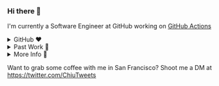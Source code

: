 ### Hi there 👋

I'm currently a Software Engineer at GitHub working on [GitHub Actions](https://github.com/features/actions)

<details>
  <summary>GitHub ❤️</summary>
  When I started programming for the first time, I dove into various open-source repos on GitHub to learn how software development "worked" and eventually contributed to a few projects myself. On GitHub, I had a chance to collaborate and learn from developers across the world. Super surreal to work on a product that has helped me and many other developers learn and build!
</details>

<details>
   <summary>Past Work 🔨</summary>
  Some past work that I'm proud of:
  <ul>
  <li> created more accessible educational content for CS 61A as a Course Tutor as well as an Associate and Content Mentor in <a href="https://csmentors.berkeley.edu/#/">Computer Science Mentors</a></li>
    <li>led the engineering team at <a href="https://connected.berkeley.edu/">Connect@Cal</a> where we are creating new tools to help students get connected to personalized resources more easily such as our AI chat bot and case management system</li>
    <li>worked on the <a href="https://github.com/features/actions">GitHub Actions</a> Team on the <a href="https://github.com/actions/runner">Runner</a> as a Software Engineering Intern where I designed, implemented, and launched the <a href="https://github.blog/changelog/2020-08-07-github-actions-composite-run-steps/">composite run steps action feature</a></li>
    <li>created several features at <a href="https://www.etsy.com/">Etsy</a> that helped users checkout more easily </li>
  <li>created a technical analysis site that analyzes over 19 cryptocurrencies over 100 bullish and bearish signals at <a href="https://alpaca.markets/">Alpaca</a></li>
  </ul>

  Throughout these experiences, I've worked with C#, Python, Go, PHP, and JavaScript as well as frameworks/technologies such as .NET, Flask, Ruby on Rails, and Docker to develop features for millions of people. 

  In my free time, I like to cook and play volleyball.
</details>

<details>
   <summary>More Info 🔗</summary>
For more info, check out the following links:
  <ul>
    <li>website: https://ethanchiu.xyz/</li>
    <li>blog: https://ethanchiu.xyz/blog/</li>
    <li>linkedin: https://www.linkedin.com/in/ethanchiu/</li>
  </ul>
</details>

Want to grab some coffee with me in San Francisco? Shoot me a DM at https://twitter.com/ChiuTweets
